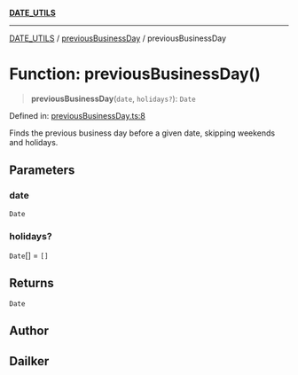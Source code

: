 [**DATE_UTILS**](../../README.md)

***

[DATE_UTILS](../../README.md) / [previousBusinessDay](../README.md) / previousBusinessDay

# Function: previousBusinessDay()

> **previousBusinessDay**(`date`, `holidays?`): `Date`

Defined in: [previousBusinessDay.ts:8](https://github.com/dailker/everyutil/blob/fd8deae3f27d2b0976fe42f2cb71703c8c83364b/src/date/previousBusinessDay.ts#L8)

Finds the previous business day before a given date, skipping weekends and holidays.

## Parameters

### date

`Date`

### holidays?

`Date`[] = `[]`

## Returns

`Date`

## Author

## Dailker
